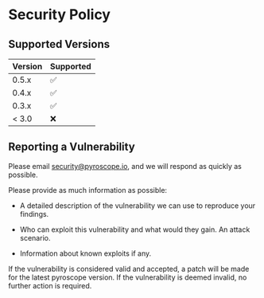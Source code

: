# Security Policy

## Supported Versions

| Version | Supported          |
| ------- | ------------------ |
| 0.5.x   | :white_check_mark: |
| 0.4.x   | :white_check_mark: |
| 0.3.x   | :white_check_mark: |
| < 3.0   | :x:                |

## Reporting a Vulnerability
Please email security@pyroscope.io, and we will respond as quickly as possible.

Please provide as much information as possible:

* A detailed description of the vulnerability we can use to reproduce your findings.

* Who can exploit this vulnerability and what would they gain. An attack scenario.

* Information about known exploits if any.

If the vulnerability is considered valid and accepted, a patch will be made for the latest pyroscope version. If the vulnerability is deemed invalid, no further action is required.
